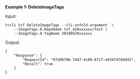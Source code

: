 **Example 1: DeleteImageTags**



Input: 

```
tccli tsf DeleteImageTags --cli-unfold-argument  \
    --ImageTags.0.RepoName tsf_410xxxxxx/test \
    --ImageTags.0.TagName 20190529xxxxxx
```

Output: 
```
{
    "Response": {
        "RequestId": "8fdd6706-7447-4c00-8717-e834f470dd43",
        "Result": true
    }
}
```


